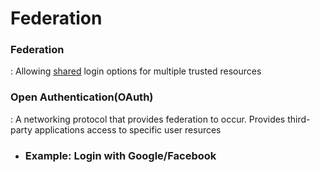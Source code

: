 # Federation


### Federation
 : Allowing <ins>shared</ins> login options for multiple trusted resources


### Open Authentication(OAuth)
 : A networking protocol that provides federation to occur. Provides third-party applications access to specific user resurces
 * ### Example: Login with Google/Facebook